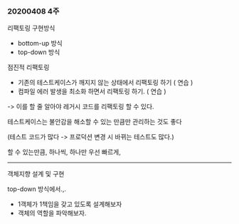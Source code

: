 ### 20200408 4주

리팩토링 구현방식

- bottom-up 방식
- top-down 방식



점진적 리팩토링

- 기존의 테스트케이스가 깨지지 않는 상태에서 리팩토링 하기 ( 연습 )
- 컴파일 에러 발생을 최소화 하면서 리팩토링 하기. ( 연습 )

-> 이를 할 줄 알아야 레거시 코드를 리팩토링 할 수 있다.



테스트케이스는 불안감을 해소할 수 있는 만큼만 관리하는 것도 좋다

(테스트 코드가 많다 -> 프로덕션 변경 시 바뀌는 테스트도 많다.)

할 수 있는만큼, 하나씩, 하나만 우선 빠르게, 



---

객체지향 설계 및 구현

top-down 방식에서.,.

- 1객체가 1책임을 갖고 있도록 설계해보자
- 객체의 역할을 파악해보자.



